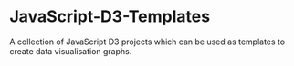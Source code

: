 # JavaScript-D3-Templates
A collection of JavaScript D3 projects which can be used as templates to create data visualisation graphs.
